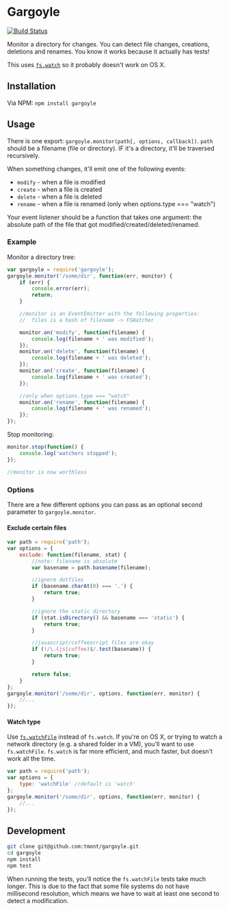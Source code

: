 # Gargoyle

[![Build Status](https://travis-ci.org/tmont/gargoyle.png)](https://travis-ci.org/tmont/gargoyle)

Monitor a directory for changes. You can detect file changes, creations,
deletions and renames. You know it works because it actually has tests!

This uses [`fs.watch`](http://nodejs.org/api/fs.html#fs_fs_watch_filename_options_listener)
so it probably doesn't work on OS X.

## Installation
Via NPM: `npm install gargoyle`

## Usage
There is one export: `gargoyle.monitor(path[, options, callback])`. `path` should
be a filename (file or directory). IF it's a directory, it'll be traversed
recursively.

When something changes, it'll emit one of the following events:

* `modify` - when a file is modified
* `create` - when a file is created
* `delete` - when a file is deleted
* `rename` - when a file is renamed (only when options.type === "watch")

Your event listener should be a function that takes one argument: the
absolute path of the file that got modified/created/deleted/renamed.

### Example
Monitor a directory tree:

```javascript
var gargoyle = require('gargoyle');
gargoyle.monitor('/some/dir', function(err, monitor) {
	if (err) {
		console.error(err);
		return;
	}

	//monitor is an EventEmitter with the following properties:
	//  files is a hash of filename -> FSWatcher

	monitor.on('modify', function(filename) {
		console.log(filename + ' was modified');
	});
	monitor.on('delete', function(filename) {
		console.log(filename + ' was deleted');
	});
	monitor.on('create', function(filename) {
		console.log(filename + ' was created');
	});

	//only when options.type === "watch"
	monitor.on('rename', function(filename) {
		console.log(filename + ' was renamed');
	});
});
```

Stop monitoring:
```javascript
monitor.stop(function() {
	console.log('watchers stopped');
});

//monitor is now worthless
```

### Options
There are a few different options you can pass as an optional
second parameter to `gargoyle.monitor`.

#### Exclude certain files
```javascript
var path = require('path');
var options = {
	exclude: function(filename, stat) {
		//note: filename is absolute
		var basename = path.basename(filename);

		//ignore dotfiles
		if (basename.charAt(0) === '.') {
			return true;
		}

		//ignore the static directory
		if (stat.isDirectory() && basename === 'static') {
			return true;
		}

		//javascript/coffeescript files are okay
		if (!/\.(js|coffee)$/.test(basename)) {
			return true;
		}

		return false;
	}
};
gargoyle.monitor('/some/dir', options, function(err, monitor) {
	//...
});
```

#### Watch type
Use [`fs.watchFile`](http://nodejs.org/api/fs.html#fs_fs_watchfile_filename_options_listener)
instead of `fs.watch`. If you're on OS X, or trying to
watch a network directory (e.g. a shared folder in a VM), you'll want
to use `fs.watchFile`. `fs.watch` is far more efficient, and much faster,
but doesn't work all the time.

```javascript
var path = require('path');
var options = {
	type: 'watchFile' //default is 'watch'
};
gargoyle.monitor('/some/dir', options, function(err, monitor) {
	//...
});
```

## Development
```bash
git clone git@github.com:tmont/gargoyle.git
cd gargoyle
npm install
npm test
```

When running the tests, you'll notice the `fs.watchFile` tests take much longer.
This is due to the fact that some file systems do not have millisecond resolution,
which means we have to wait at least one second to detect a modification.
